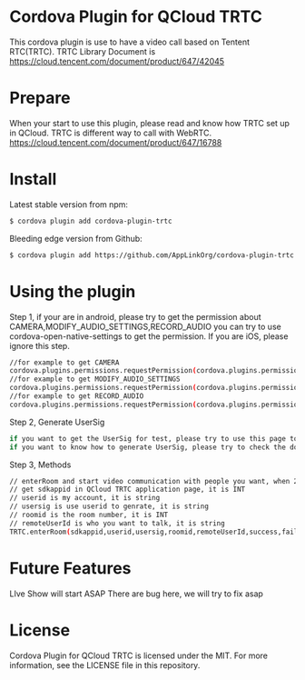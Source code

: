 # Cordova Plugin for QCloud TRTC
This cordova plugin is use to have a video call based on Tentent RTC(TRTC).
TRTC Library Document is https://cloud.tencent.com/document/product/647/42045

# Prepare
When your start to use this plugin, please read and know how TRTC set up in QCloud. TRTC is different way to call with WebRTC. 
https://cloud.tencent.com/document/product/647/16788 

# Install
Latest stable version from npm:
```sh
$ cordova plugin add cordova-plugin-trtc
```
Bleeding edge version from Github:
```sh
$ cordova plugin add https://github.com/AppLinkOrg/cordova-plugin-trtc.git
```

# Using the plugin
Step 1, if your are in android, please try to get the permission about CAMERA,MODIFY_AUDIO_SETTINGS,RECORD_AUDIO you can try to use cordova-open-native-settings to get the permission. If you are iOS, please ignore this step.
```sh
//for example to get CAMERA
cordova.plugins.permissions.requestPermission(cordova.plugins.permissions.CAMERA, successcallback, failcallback);
//for example to get MODIFY_AUDIO_SETTINGS
cordova.plugins.permissions.requestPermission(cordova.plugins.permissions.MODIFY_AUDIO_SETTINGS, successcallback, failcallback);
//for example to get RECORD_AUDIO
cordova.plugins.permissions.requestPermission(cordova.plugins.permissions.RECORD_AUDIO, successcallback, failcallback);
```

Step 2, Generate UserSig
```sh
if you want to get the UserSig for test, please try to use this page to generate https://console.cloud.tencent.com/trtc/usersigtool
if you want to know how to generate UserSig, please try to check the document:  https://cloud.tencent.com/document/product/647/17275  We always recommandate you generate this in Server because it is more easy to control which sdkappid and not save the secret in APK. 
```

Step 3, Methods
```sh
// enterRoom and start video communication with people you want, when 2 application also call this function to enter the calling room, it will start to have video communication.
// get sdkappid in QCloud TRTC application page, it is INT
// userid is my account, it is string
// usersig is use userid to genrate, it is string
// roomid is the room number, it is INT
// remoteUserId is who you want to talk, it is string
TRTC.enterRoom(sdkappid,userid,usersig,roomid,remoteUserId,success,fail);
```
# Future Features
LIve Show will start ASAP
There are bug here, we will try to fix asap

# License
Cordova Plugin for QCloud TRTC is licensed under the MIT. For more information, see the LICENSE file in this repository.
